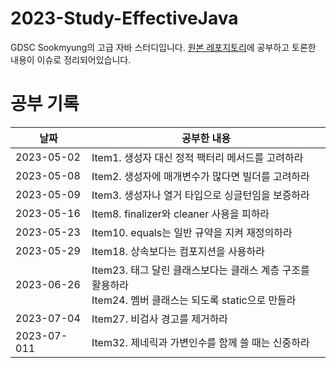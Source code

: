 # 2023-Study-EffectiveJava
GDSC Sookmyung의 고급 자바 스터디입니다.
[원본 레포지토리](https://github.com/dsc-sookmyung/2023-01-Effective-Java-Study)에 공부하고 토론한 내용이 이슈로 정리되어있습니다.

# 공부 기록

| 날짜          | 공부한 내용                                                                   |
|-------------|--------------------------------------------------------------------------|
| 2023-05-02  | Item1. 생성자 대신 정적 팩터리 메서드를 고려하라                                           |
| 2023-05-08  | Item2. 생성자에 매개변수가 많다면 빌더를 고려하라                                           |
| 2023-05-09  | Item3. 생성자나 열거 타입으로 싱글턴임을 보증하라                                           |
| 2023-05-16  | Item8. finalizer와 cleaner 사용을 피하라                                        |
| 2023-05-23  | Item10. equals는 일반 규약을 지켜 재정의하라                                          |
| 2023-05-29  | Item18. 상속보다는 컴포지션을 사용하라                                                 |
| 2023-06-26  | Item23. 태그 달린 클래스보다는 클래스 계층 구조를 활용하라<br>Item24. 멤버 클래스는 되도록 static으로 만들라 |
| 2023-07-04  | Item27. 비검사 경고를 제거하라                                                     |
| 2023-07-011 | Item32. 제네릭과 가변인수를 함께 쓸 때는 신중하라                                                     |